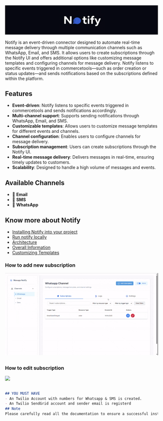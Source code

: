 ![](docs/media/notify_banner_logo.png)


Notify is an event-driven connector designed to automate real-time message delivery through multiple communication channels such as WhatsApp, Email, and SMS. It allows users to create subscriptions through the Notify UI and offers additional options like customizing message templates and configuring channels for message delivery. Notify listens to specific events triggered in commercetools—such as order creation or status updates—and sends notifications based on the subscriptions defined within the platform.

## Features
- **Event-driven**: Notify listens to specific events triggered in commercetools and sends notifications accordingly.
- **Multi-channel support**: Supports sending notifications through WhatsApp, Email, and SMS.
- **Customizable templates**: Allows users to customize message templates for different events and channels.
- **Channel configuration**: Enables users to configure channels for message delivery.
- **Subscription management**: Users can create subscriptions through the Notify UI.
- **Real-time message delivery**: Delivers messages in real-time, ensuring timely updates to customers.
- **Scalability**: Designed to handle a high volume of messages and events.

## Available Channels
  - 📩 **Email**
  - 📱 **SMS**
  - 💬 **WhatsApp**

## Know more about Notify
- [Installing Notify into your project](docs/install_notify.md)
- [Run notify locally](docs/run_notify_locally.md)
- [Architecture](docs/basic_architecture.jpg)
- [Overall Information](docs/know_about_notify.md)
- [Customizing Templates](docs/how_to_customize_template.md)

### How to add new subscription
![](docs/media/adding_subscription.gif)
##

### How to edit subscription
![](docs/media/edit_subscriptions.gif)


##

```markdown
## YOU MUST HAVE
- An Twilio Account with numbers for Whatsapp & SMS is created.
- An Twilio SendGrid account and sender email is registerd
## Note
Please carefully read all the documentation to ensure a successful installation of Notify.
```